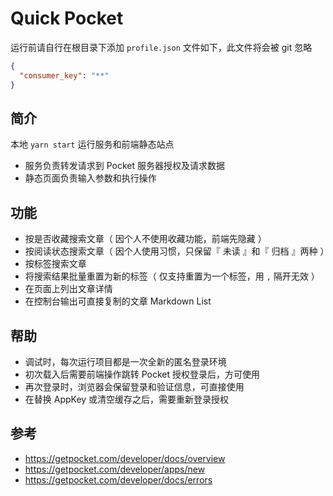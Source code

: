 # Quick Pocket

运行前请自行在根目录下添加 `profile.json` 文件如下，此文件将会被 git 忽略

```json
{
  "consumer_key": "**"
}
```

## 简介

本地 `yarn start` 运行服务和前端静态站点

- 服务负责转发请求到 Pocket 服务器授权及请求数据
- 静态页面负责输入参数和执行操作

## 功能

- 按是否收藏搜索文章（ 因个人不使用收藏功能，前端先隐藏 ）
- 按阅读状态搜索文章（ 因个人使用习惯，只保留『 未读 』和『 归档 』两种 ）
- 按标签搜索文章
- 将搜索结果批量重置为新的标签（ 仅支持重置为一个标签，用 `,` 隔开无效 ）
- 在页面上列出文章详情
- 在控制台输出可直接复制的文章 Markdown List

## 帮助

- 调试时，每次运行项目都是一次全新的匿名登录环境
- 初次载入后需要前端操作跳转 Pocket 授权登录后，方可使用
- 再次登录时，浏览器会保留登录和验证信息，可直接使用
- 在替换 AppKey 或清空缓存之后，需要重新登录授权

## 参考

- https://getpocket.com/developer/docs/overview
- https://getpocket.com/developer/apps/new
- https://getpocket.com/developer/docs/errors
